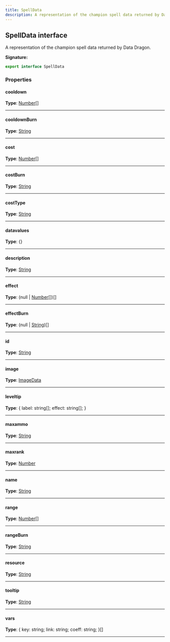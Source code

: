```yaml
---
title: SpellData
description: A representation of the champion spell data returned by Data Dragon.
---
```


## SpellData interface

A representation of the champion spell data returned by Data Dragon.

**Signature:**

```ts
export interface SpellData 
```

### Properties

#### cooldown



**Type**: [Number](https://developer.mozilla.org/en-US/docs/Web/JavaScript/Reference/Global_Objects/Number)[]

---

#### cooldownBurn



**Type**: [String](https://developer.mozilla.org/en-US/docs/Web/JavaScript/Reference/Global_Objects/String)

---

#### cost



**Type**: [Number](https://developer.mozilla.org/en-US/docs/Web/JavaScript/Reference/Global_Objects/Number)[]

---

#### costBurn



**Type**: [String](https://developer.mozilla.org/en-US/docs/Web/JavaScript/Reference/Global_Objects/String)

---

#### costType



**Type**: [String](https://developer.mozilla.org/en-US/docs/Web/JavaScript/Reference/Global_Objects/String)

---

#### datavalues



**Type**: {}

---

#### description



**Type**: [String](https://developer.mozilla.org/en-US/docs/Web/JavaScript/Reference/Global_Objects/String)

---

#### effect



**Type**: (null \| [Number](https://developer.mozilla.org/en-US/docs/Web/JavaScript/Reference/Global_Objects/Number)[])[]

---

#### effectBurn



**Type**: (null \| [String](https://developer.mozilla.org/en-US/docs/Web/JavaScript/Reference/Global_Objects/String))[]

---

#### id



**Type**: [String](https://developer.mozilla.org/en-US/docs/Web/JavaScript/Reference/Global_Objects/String)

---

#### image



**Type**: [ImageData](/api/ImageData.md)

---

#### leveltip



**Type**: {         label: string[];         effect: string[];     }

---

#### maxammo



**Type**: [String](https://developer.mozilla.org/en-US/docs/Web/JavaScript/Reference/Global_Objects/String)

---

#### maxrank



**Type**: [Number](https://developer.mozilla.org/en-US/docs/Web/JavaScript/Reference/Global_Objects/Number)

---

#### name



**Type**: [String](https://developer.mozilla.org/en-US/docs/Web/JavaScript/Reference/Global_Objects/String)

---

#### range



**Type**: [Number](https://developer.mozilla.org/en-US/docs/Web/JavaScript/Reference/Global_Objects/Number)[]

---

#### rangeBurn



**Type**: [String](https://developer.mozilla.org/en-US/docs/Web/JavaScript/Reference/Global_Objects/String)

---

#### resource



**Type**: [String](https://developer.mozilla.org/en-US/docs/Web/JavaScript/Reference/Global_Objects/String)

---

#### tooltip



**Type**: [String](https://developer.mozilla.org/en-US/docs/Web/JavaScript/Reference/Global_Objects/String)

---

#### vars



**Type**: {         key: string;         link: string;         coeff: string;     }[]

---

